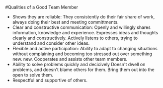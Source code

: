 #Qualities of a Good Team Member

- Shows they are reliable:
  They consistently do their fair share of work, always doing their best and meeting committments.
- Clear and constructive communication:
  Openly and willingly shares information, knowledge and experience.
  Expresses ideas and thoughts clearly and constructively.
  Actively listens to others, trying to understand and consider other ideas.
- Flexible and active participation:
  Ability to adapt to changing situations without complaining and becoming too stressed out over something new.
  new.
  Cooperates and assists other team members.
- Ability to solve problems quickly and decicively
  Doesn't dwell on problems, and doesn't blame others for them.
  Bring them out into the open to solve them.
- Respectful and supportive of others. 
